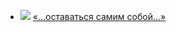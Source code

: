 * ![](/books/nonf_publicism/Эрнест%20Хемингуэй/«…оставаться%20самим%20собой…».jpg) [«…оставаться самим собой…»](/books/nonf_publicism/Эрнест%20Хемингуэй/«…оставаться%20самим%20собой…»)